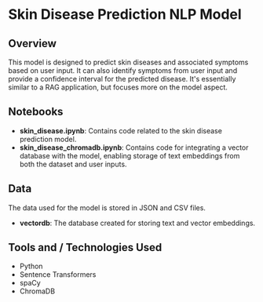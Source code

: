 # Skin Disease Prediction NLP Model

## Overview

This model is designed to predict skin diseases and associated symptoms based on user input. It can also identify symptoms from user input and provide a confidence interval for the predicted disease. It's essentially similar to a RAG application, but focuses more on the model aspect.

## Notebooks

- **skin_disease.ipynb**: Contains code related to the skin disease prediction model.
- **skin_disease_chromadb.ipynb**: Contains code for integrating a vector database with the model, enabling storage of text embeddings from both the dataset and user inputs.

## Data

The data used for the model is stored in JSON and CSV files.

- **vectordb**: The database created for storing text and vector embeddings.

## Tools and / Technologies Used

- Python
- Sentence Transformers
- spaCy
- ChromaDB
